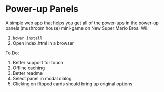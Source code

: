 # Power-up Panels

A simple web app that helps you get all of the power-ups in the power-up panels (mushroom house) mini-game on New Super Mario Bros. Wii.

1. `bower install`
1. Open index.html in a browser

To Do:

1. Better support for touch
1. Offline caching
1. Better readme
1. Select panel in modal dialog
1. Clicking on flipped cards should bring up original options
